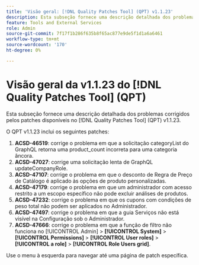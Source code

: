 ```yaml
---
title: 'Visão geral: [!DNL Quality Patches Tool] (QPT) v1.1.23'
description: Esta subseção fornece uma descrição detalhada dos problemas corrigidos pelos patches disponíveis no  [!DNL Quality Patches Tool] (QPT) v1.1.23.
feature: Tools and External Services
role: Admin
source-git-commit: 7f17f1b286f635b8f65ac877e9de5f1d1a6a6461
workflow-type: tm+mt
source-wordcount: '170'
ht-degree: 0%

---
```


# Visão geral da v1.1.23 do [!DNL Quality Patches Tool] (QPT)

Esta subseção fornece uma descrição detalhada dos problemas corrigidos pelos patches disponíveis no [!DNL Quality Patches Tool] (QPT) v1.1.23.

O QPT v1.1.23 inclui os seguintes patches:

1. **ACSD-46519**: corrige o problema em que a solicitação categoryList do GraphQL retorna uma product_count incorreta para uma categoria âncora.
1. **ACSD-47027**: corrige uma solicitação lenta de GraphQL updateCompanyRole.
1. **ACSD-47107**: corrige o problema em que o desconto de Regra de Preço de Catálogo é aplicado às opções de produto personalizadas.
1. **ACSD-47179**: corrige o problema em que um administrador com acesso restrito a um escopo específico não pode excluir análises de produtos.
1. **ACSD-47232**: corrige o problema em que os cupons com condições de peso total não podem ser aplicados no Administrador.
1. **ACSD-47497**: corrige o problema em que a guia Serviços não está visível na Configuração sob o Administrador.
1. **ACSD-47666**: corrige o problema em que a função de filtro não funciona no [!UICONTROL Admin] > **[!UICONTROL System]** > **[!UICONTROL Permissions]** > **[!UICONTROL User roles]** > **[!UICONTROL a role]** > **[!UICONTROL Role Users grid]**.

Use o menu à esquerda para navegar até uma página de patch específica.
